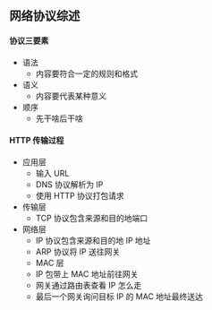 ## 网络协议综述

#### 协议三要素
- 语法
	- 内容要符合一定的规则和格式
- 语义
	- 内容要代表某种意义
- 顺序
	- 先干啥后干啥

#### HTTP 传输过程
- 应用层
	- 输入 URL
	- DNS 协议解析为 IP
	- 使用 HTTP 协议打包请求
- 传输层
	- TCP 协议包含来源和目的地端口
- 网络层
	- IP 协议包含来源和目的地 IP 地址
	- ARP 协议将 IP 送往网关
	- MAC 层
	- IP 包带上 MAC 地址前往网关
	- 网关通过路由表查看 IP 怎么走
	- 最后一个网关询问目标 IP 的 MAC 地址最终送达

